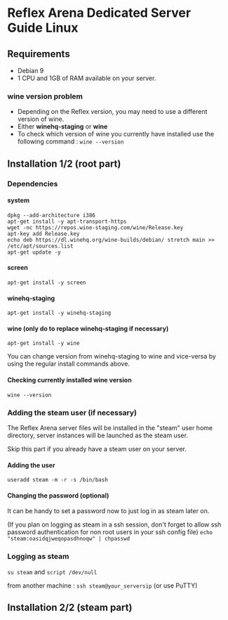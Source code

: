 # Reflex Arena Dedicated Server Guide Linux
## Requirements
* Debian 9
* 1 CPU and 1GB of RAM available on your server.

### wine version problem
* Depending on the Reflex version, you may need to use a different version of wine.
* Either **winehq-staging** or **wine**
* To check which version of wine you currently have installed use the following command : ```wine --version```

## Installation 1/2 (root part)
### Dependencies
#### system
```
dpkg --add-architecture i386
apt-get install -y apt-transport-https
wget -nc https://repos.wine-staging.com/wine/Release.key
apt-key add Release.key
echo deb https://dl.winehq.org/wine-builds/debian/ stretch main >> /etc/apt/sources.list
apt-get update -y
```
#### screen
```apt-get install -y screen```
#### winehq-staging
```apt-get install -y winehq-staging```
#### wine **(only do to replace winehq-staging if necessary)**
```apt-get install -y wine```

You can change version from winehq-staging to wine and vice-versa by using the regular install commands above.
#### Checking currently installed wine version
```wine --version```
### Adding the steam user (if necessary)
The Reflex Arena server files will be installed in the "steam" user home directory, server instances will be launched as the steam user.

Skip this part if you already have a steam user on your server.
#### Adding the user
```useradd steam -m -r -s /bin/bash```
#### Changing the password (optional)
It can be handy to set a password now to just log in as steam later on.

(If you plan on logging as steam in a ssh session, don't forget to allow ssh password authentication for non root users in your ssh config file)
```echo "steam:oasidqjweqopasdhnoqw" | chpasswd```

### Logging as steam
```su steam``` and ```script /dev/null``` 

from another machine : ```ssh steam@your_serversip``` (or use PuTTY)


## Installation 2/2 (steam part)
